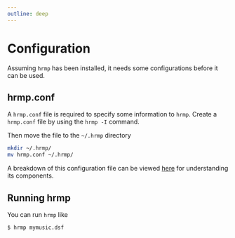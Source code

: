 ```yaml
---
outline: deep
---
```


# Configuration

Assuming `hrmp` has been installed, it needs some configurations before it can be used.

## hrmp.conf

A `hrmp.conf` file is required to specify some information to `hrmp`. Create a `hrmp.conf` file by using the `hrmp -I` command.

Then move the file to the `~/.hrmp` directory

```sh
mkdir ~/.hrmp/
mv hrmp.conf ~/.hrmp/
```

A breakdown of this configuration file can be viewed [here](../../docs/hrmp/configuration.md#hrmp-configuration) for understanding its components.

## Running hrmp

You can run `hrmp` like

```sh
$ hrmp mymusic.dsf
```
